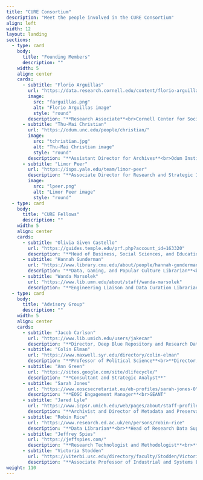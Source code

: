 ```yaml
---
title: "CURE Consortium"
description: "Meet the people involved in the CURE Consortium"
align: left
width: 12
layout: landing
sections:
  - type: card
    body:
      title: "Founding Members"
      description: ""
    width: 5
    align: center
    cards:
      - subtitle: "Florio Arguillas"
        url: "https://data.research.cornell.edu/content/florio-arguillas"
        image:
          src: "farguillas.png"
          alt: "Florio Arguillas image"
          style: "round"
        description: "**Research Associate**<br>Cornell Center for Social Sciences<br>Cornell University"
      - subtitle: "Thu-Mai Christian"
        url: "https://odum.unc.edu/people/christian/"
        image:
          src: "tchristian.jpg"
          alt: "Thu-Mai Christian image"
          style: "round"
        description: "**Assistant Director for Archives**<br>Odum Institute for Research in Social Science<br>University of North Carolina at Chapel Hill"
      - subtitle: "Limor Peer"
        url: "https://isps.yale.edu/team/limor-peer"
        description: "**Associate Director for Research and Strategic Initiatives**<br>Institution for Social and Policy Studies<br>Yale University"
        image:
          src: "lpeer.png"
          alt: "Limor Peer image"
          style: "round"
  - type: card
    body:
      title: "CURE Fellows"
      description: ""
    width: 5
    align: center
    cards:
      - subtitle: "Olivia Given Castello"
        url: "https://guides.temple.edu/prf.php?account_id=163320"
        description: "**Head of Business, Social Sciences, and Education**<br>Temple University Libraries"
      - subtitle: "Hannah Gunderman"
        url: "https://www.library.cmu.edu/about/people/hannah-gunderman"
        description: "**Data, Gaming, and Popular Culture Librarian**<br>Carnegie Mellon University Libraries"
      - subtitle: "Wanda Marsolek"
        url: "https://www.lib.umn.edu/about/staff/wanda-marsolek"
        description: "**Engineering Liaison and Data Curation Librarian**<br>University of Minnesota Libraries"
  - type: card
    body:
      title: "Advisory Group"
      description: ""
    width: 5
    align: center
    cards:
      - subtitle: "Jacob Carlson"
        url: "https://www.lib.umich.edu/users/jakecar"
        description: "**Director, Deep Blue Repository and Research Data Services**<br>University of Michigan Library"
      - subtitle: "Colin Elman"
        url: "https://www.maxwell.syr.edu/directory/colin-elman"
        description: "**Professor of Political Science**<br>**Director,** Center for Qualitative and Multi-method Inquiry<br>**Director,** Qualitative Data Repository<br>Syracuse University"
      - subtitle: "Ann Green"
        url: "https://sites.google.com/site/dlifecycle/"
        description: "**Consultant and Strategic Analyst**"
      - subtitle: "Sarah Jones"
        url: "https://www.eoscsecretariat.eu/eb-profiles/sarah-jones-0"
        description: "**EOSC Engagement Manager**<br>GÉANT"
      - subtitle: "Jared Lyle"
        url: "https://www.icpsr.umich.edu/web/pages/about/staff-profile.html?node=1737"
        description: "**Archivist and Director of Metadata and Preservation**<br>**Director, DDI Alliance**<br>Inter-university Consortium for Political and Social Research"
      - subtitle: "Robin Rice"
        url: "https://www.research.ed.ac.uk/en/persons/robin-rice"
        description: "**Data Librarian**<br>**Head of Research Data Support**<br>University of Edinburgh"
      - subtitle: "Jeffrey Spies"
        url: "https://jeffspies.com/"
        description: "**Research Technologist and Methodologist**<br>**Founder and Principal Consultant,** 221B LLC<br>**Co-founder,** Center for Open Science"
      - subtitle: "Victoria Stodden"
        url: "https://viterbi.usc.edu/directory/faculty/Stodden/Victoria"
        description: "**Associate Professor of Industrial and Systems Engineering**<br>University of Southern California"
weight: 110
---
```

